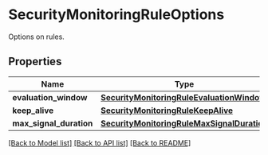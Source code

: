 # SecurityMonitoringRuleOptions

Options on rules.
## Properties
Name | Type | Description | Notes
------------ | ------------- | ------------- | -------------
**evaluation_window** | [**SecurityMonitoringRuleEvaluationWindow**](SecurityMonitoringRuleEvaluationWindow.md) |  | [optional] 
**keep_alive** | [**SecurityMonitoringRuleKeepAlive**](SecurityMonitoringRuleKeepAlive.md) |  | [optional] 
**max_signal_duration** | [**SecurityMonitoringRuleMaxSignalDuration**](SecurityMonitoringRuleMaxSignalDuration.md) |  | [optional] 

[[Back to Model list]](README.md#documentation-for-models) [[Back to API list]](README.md#documentation-for-api-endpoints) [[Back to README]](README.md)


